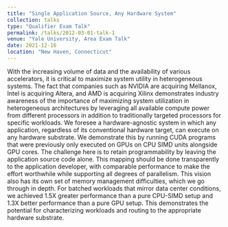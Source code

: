 ```yaml
---
title: "Single Application Source, Any Hardware System"
collection: talks
type: "Qualifier Exam Talk"
permalink: /talks/2012-03-01-talk-1
venue: "Yale University, Area Exam Talk"
date: 2021-12-16
location: "New Haven, Connecticut"
---
```

With the increasing volume of data and the availability of various accelerators, it is critical to maximize system utility in heterogeneous systems. The fact that companies such as NVIDIA are acquiring Mellanox, Intel is acquiring Altera, and AMD is acquiring Xilinx demonstrates industry awareness of the importance of maximizing system utilization in heterogeneous architectures by leveraging all available compute power from different processors in addition to traditionally targeted processors for specific workloads.
We foresee a hardware-agnostic system in which any application, regardless of its conventional hardware target, can execute on any hardware substrate. 
We demonstrate this by running CUDA programs that were previously only executed on GPUs on CPU SIMD units alongside GPU cores.
The challenge here is to retain programmability by leaving the application source code alone. This mapping should be done transparently to the application developer, with comparable performance to make the effort worthwhile while supporting all degrees of parallelism. This vision also has its own set of memory management difficulties, which we go through in depth. For batched workloads that mirror data center conditions, we achieved 1.5X greater performance than a pure CPU-SIMD  setup and 1.3X better performance than a pure GPU setup. This demonstrates the potential for characterizing workloads and routing to the appropriate hardware substrate. 


